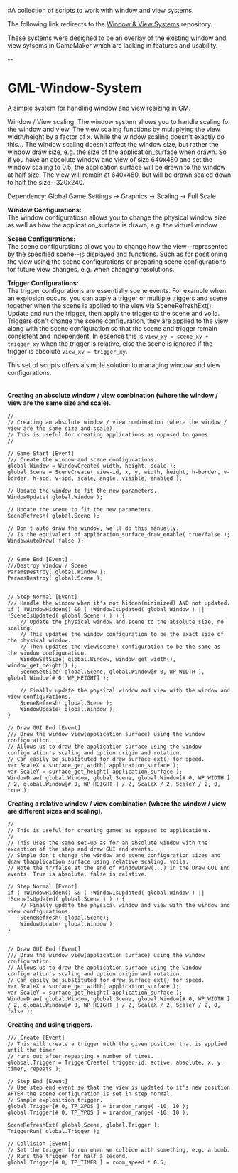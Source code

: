 #A collection of scripts to work with window and view systems.

The following link redirects to the [Window & View Systems](https://github.com/FatalSleep/GML-Window-System) repository.

These systems were designed to be an overlay of the existing window and view sytsems in GameMaker which are lacking in features and usability.

--
# GML-Window-System
A simple system for handling window and view resizing in GM.

Window / View scaling. The window system allows you to handle scaling for the window and view. The view scaling functions by multiplying the view width/height by a factor of x. While the window scaling doesn't exactly do this... The window scaling doesn't affect the window size, but rather the window draw size, e.g. the size of the application_surface when drawn. So if you have an absolute window and view of size 640x480 and set the window scaling to 0.5, the application surface will be drawn to the window at half size. The view will remain at 640x480, but will be drawn scaled down to half the size--320x240.

Dependency: Global Game Settings -> Graphics -> Scaling -> Full Scale

<b>Window Configurations:</b>
<br>
The window configuratiosn allows you to change the physical window size as well as how the application_surface is drawn, e.g. the virtual window.

<b>Scene Configurations:</b>
<br>
The scene configurations allows you to change how the view--represented by the specified scene--is displayed and functions. Such as for positioning the view using the scene configurations or preparing scene configurations for future view changes, e.g. when changing resolutions.

<b>Trigger Configurations:</b>
<br>
The trigger configurations are essentially scene events. For example when an explosion occurs, you can apply a trigger or multiple triggers and scene together when the scene is applied to the view via SceneRefreshExt(). Update and run the trigger, then apply the trigger to the scene and voila. Triggers don't change the scene configuration, they are applied to the view along with the scene configuration so that the scene and trigger remain consistent and independent.
In essence this is `view_xy = scene_xy + trigger_xy` when the trigger is relative, else the scene is ignored if the trigger is absolute `view_xy = trigger_xy`.

This set of scripts offers a simple solution to managing window and view configurations.
<br>
<br>
<br>
<b>Creating an absolute window / view combination (where the window / view are the same size and scale).</b>
```
//
// Creating an absolute window / view combination (where the window / view are the same size and scale).
// This is useful for creating applications as opposed to games.
//

// Game Start [Event]
/// Create the window and scene configurations.
global.Window = WindowCreate( width, height, scale );
global.Scene = SceneCreate( view-id, x, y, width, height, h-border, v-border, h-spd, v-spd, scale, angle, visible, enabled );

// Update the window to fit the new parameters.
WindowUpdate( global.Window );

// Update the scene to fit the new parameters.
SceneRefresh( global.Scene );

// Don't auto draw the window, we'll do this manually.
// Is the equivalent of application_surface_draw_enable( true/false );
WindowAutoDraw( false );


// Game End [Event]
///Destroy Window / Scene
ParamsDestroy( global.Window );
ParamsDestroy( global.Scene );


// Step Normal [Event]
/// Handle the window when it's not hidden(minimized) AND not updated.
if ( !WindowHidden() && ( !WindowIsUpdated( global.Window ) || !SceneIsUpdated( global.Scene ) ) ) {
    // Update the physical window and scene to the absolute size, no scaling.
    // This updates the window configuration to be the exact size of the physical window.
    // Then updates the view(scene) configuration to be the same as the window configuration.
    WindowSetSize( global.Window, window_get_width(), window_get_height() );
    SceneSetSize( global.Scene, global.Window[# 0, WP_WIDTH ], global.Window[# 0, WP_HEIGHT] );
    
    // Finally update the physical window and view with the window and view configurations.
    SceneRefresh( global.Scene );
    WindowUpdate( global.Window );
}

// Draw GUI End [Evemt]
/// Draw the window view(application surface) using the window configuration.
// Allows us to draw the application surface using the window configuration's scaling and option origin and rotation.
// Can easily be substituted for draw_surface_ext() for speed.
var ScaleX = surface_get_width( application_surface );
var ScaleY = surface_get_height( application_surface );
WindowDraw( global.Window, global.Scene, global.Window[# 0, WP_WIDTH ] / 2, global.Window[# 0, WP_HEIGHT ] / 2, ScaleX / 2, ScaleY / 2, 0, true );
```
<b>Creating a relative window / view combination (where the window / view are different sizes and scaling).</b>
```
//
// This is useful for creating games as opposed to applications.
//
// This uses the same set-up as for an absolute window with the exception of the step and draw GUI end events.
// Simple don't change the window and scene configuration sizes and draw thapplication surface using relative scaling, voila.
// Note the tr/false at the end of WindowDraw(...) in the Draw GUI End events. True is absolute, false is relative.

// Step Normal [Event]
if ( !WindowHidden() && ( !WindowIsUpdated( global.Window ) || !SceneIsUpdated( global.Scene ) ) ) {
    // Finally update the physical window and view with the window and view configurations.
    SceneRefresh( global.Scene);
    WindowUpdate( global.Window );
}


// Draw GUI End [Evemt]
/// Draw the window view(application surface) using the window configuration.
// Allows us to draw the application surface using the window configuration's scaling and option origin and rotation.
// Can easily be substituted for draw_surface_ext() for speed.
var ScaleX = surface_get_width( application_surface );
var ScaleY = surface_get_height( application_surface );
WindowDraw( global.Window, global.Scene, global.Window[# 0, WP_WIDTH ] / 2, global.Window[# 0, WP_HEIGHT ] / 2, ScaleX / 2, ScaleY / 2, 0, false );
```
<b>Creating and using triggers.</b>
```
/// Create [Event]
// This will create a trigger with the given position that is applied until the timer
// runs out after repeating x number of times.
globbal.Trigger = TriggerCreate( trigger-id, active, absolute, x, y, timer, repeats );

// Step End [Event]
// Use step end event so that the view is updated to it's new position AFTER the scene configuration is set in step normal.
// Sample explosition trigger.
global.Trigger[# 0, TP_XPOS ] = irandom_range( -10, 10 );
global.Trigger[# 0, TP_YPOS ] = irandom_range( -10, 10 );

SceneRefreshExt( global.Scene, global.Trigger );
TriggerRun( global.Trigger );

// Collision [Event]
// Set the trigger to run when we collide with something, e.g. a bomb.
// Runs the trigger for half a second.
global.Trigger[# 0, TP_TIMER ] = room_speed * 0.5;
```
